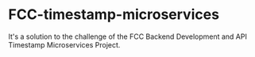 # FCC-timestamp-microservices
It's a solution to the challenge of the FCC Backend Development and API Timestamp Microservices Project.
